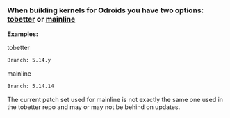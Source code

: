 ### When building kernels for Odroids you have two options: [tobetter](https://github.com/tobetter/linux) or [mainline](https://www.kernel.org/)

**Examples:**

tobetter
```sh
Branch: 5.14.y
```

mainline
```sh
Branch: 5.14.14
```

The current patch set used for mainline is not exactly the same one used in the tobetter repo and may or may not be behind on updates.

